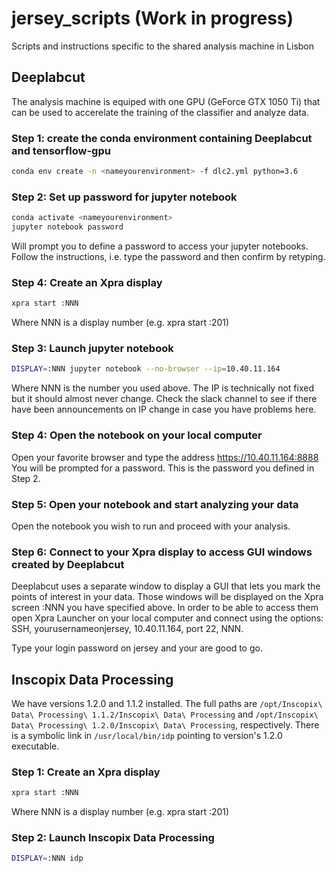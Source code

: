 # jersey_scripts (Work in progress)
Scripts and instructions specific to the shared analysis machine in Lisbon

## Deeplabcut
The analysis machine is equiped with one GPU (GeForce GTX 1050 Ti) that can be used to accerelate the training of the classifier and analyze data.

### Step 1: create the conda environment containing Deeplabcut and tensorflow-gpu
```bash
conda env create -n <nameyourenvironment> -f dlc2.yml python=3.6
```
### Step 2: Set up password for jupyter notebook
```bash
conda activate <nameyourenvironment>
jupyter notebook password
```
Will prompt you to define a password to access your jupyter notebooks. Follow the instructions, i.e. type the password and then confirm by retyping.

### Step 4: Create an Xpra display
```bash
xpra start :NNN
```
Where NNN is a display number (e.g.    xpra start :201)

### Step 3: Launch jupyter notebook
```bash
DISPLAY=:NNN jupyter notebook --no-browser --ip=10.40.11.164
```
Where NNN is the number you used above. The IP is technically not fixed but it should almost never change. Check the slack channel to see if there have been announcements on IP change in case you have problems here.

### Step 4: Open the notebook on your local computer
Open your favorite browser and type the address https://10.40.11.164:8888 You will be prompted for a password. This is the password you defined in Step 2.

### Step 5: Open your notebook and start analyzing your data
Open the notebook you wish to run and proceed with your analysis.

### Step 6: Connect to your Xpra display to access GUI windows created by Deeplabcut
Deeplabcut uses a separate window to display a GUI that lets you mark the points of interest in your data. Those windows will be displayed on the Xpra screen :NNN you have specified above. In order to be able to access them open Xpra Launcher on your local computer and connect using the options: SSH, yourusernameonjersey, 10.40.11.164, port 22, NNN.

Type your login password on jersey and your are good to go.

## Inscopix Data Processing
We have versions 1.2.0 and 1.1.2 installed. The full paths are ```/opt/Inscopix\ Data\ Processing\ 1.1.2/Inscopix\ Data\ Processing``` and ```/opt/Inscopix\ Data\ Processing\ 1.2.0/Inscopix\ Data\ Processing```, respectively. There is a symbolic link in ```/usr/local/bin/idp``` pointing to version's 1.2.0 executable.

### Step 1: Create an Xpra display
```bash
xpra start :NNN
```
Where NNN is a display number (e.g.    xpra start :201)

### Step 2: Launch Inscopix Data Processing
```bash
DISPLAY=:NNN idp
```
